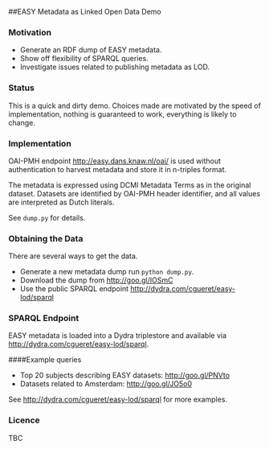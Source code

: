 ##EASY Metadata as Linked Open Data Demo

### Motivation

- Generate an RDF dump of EASY metadata.
- Show off flexibility of SPARQL queries.
- Investigate issues related to publishing metadata as LOD.

### Status

This is a quick and dirty demo. Choices made are motivated by
the speed of implementation, nothing is guaranteed to work,
everything is likely to change.

### Implementation

OAI-PMH endpoint http://easy.dans.knaw.nl/oai/ is used without
authentication to harvest metadata and store it in n-triples format.

The metadata is expressed using DCMI Metadata Terms as in the original
dataset. Datasets are identified by OAI-PMH header identifier, and all
values are interpreted as Dutch literals.

See `dump.py` for details.

### Obtaining the Data

There are several ways to get the data. 

- Generate a new metadata dump run `python dump.py`.
- Download the dump from http://goo.gl/IOSmC
- Use the public SPARQL endpoint http://dydra.com/cgueret/easy-lod/sparql 

### SPARQL Endpoint

EASY metadata is loaded into a Dydra triplestore and available via
http://dydra.com/cgueret/easy-lod/sparql. 

####Example queries 
- Top 20 subjects describing EASY datasets: http://goo.gl/PNVto
- Datasets related to Amsterdam: http://goo.gl/JO5o0

See http://dydra.com/cgueret/easy-lod/sparql for more examples.

### Licence

TBC
